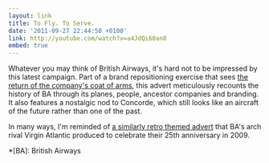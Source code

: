 ```yaml
---
layout: link
title: To Fly. To Serve.
date: '2011-09-27 22:44:50 +0100'
link: http://youtube.com/watch?v=a4JdQi60an0
embed: true
---
```

Whatever you may think of British Airways, it's hard not to be impressed by this latest campaign. Part of a brand repositioning exercise that sees [the return of the company's coat of arms][1], this advert meticulously recounts the history of BA through its planes, people, ancestor companies and branding. It also features a nostalgic nod to Concorde, which still looks like an aircraft of the future rather than one of the past.

In many ways, I'm reminded of [a similarly retro themed advert][2] that BA's arch rival Virgin Atlantic produced to celebrate their 25th anniversary in 2009.

[1]: http://www.underconsideration.com/brandnew/archives/british_airways_goes_vintage.php
[2]: http://www.youtube.com/watch?v=KS_6HHQ7jOA

*[BA]: British Airways